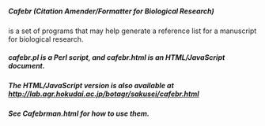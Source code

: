 ##### Cafebr (Citation Amender/Formatter for Biological Research)
is a set of programs that may help generate a reference list for a manuscript for biological research.
##### cafebr.pl is a Perl script, and cafebr.html is an HTML/JavaScript document.
##### The HTML/JavaScript version is also available at http://lab.agr.hokudai.ac.jp/botagr/sakusei/cafebr.html
##### See Cafebrman.html for how to use them.
